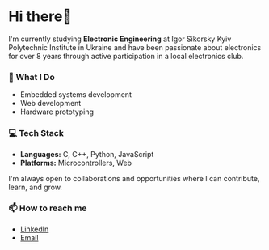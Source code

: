 # Hi there👋

I'm currently studying **Electronic Engineering** at Igor Sikorsky Kyiv Polytechnic Institute in Ukraine and have been passionate about electronics for over 8 years through active participation in a local electronics club.

### 🔧 What I Do
- Embedded systems development  
- Web development  
- Hardware prototyping  

### 💻 Tech Stack
- **Languages:** C, C++, Python, JavaScript  
- **Platforms:** Microcontrollers, Web  

I'm always open to collaborations and opportunities where I can contribute, learn, and grow.

### 📫 How to reach me
- [LinkedIn](https://www.linkedin.com/in/dima-balashov-b1b291249/)
- [Email](mailto:13579d2005@gmail.com)
<!-- You can add GitHub stats or pinned projects below if you like -->

<!--
**BalashovDima/BalashovDima** is a ✨ _special_ ✨ repository because its `README.md` (this file) appears on your GitHub profile.

Here are some ideas to get you started:

- 🔭 I’m currently working on ...
- 🌱 I’m currently learning ...
- 👯 I’m looking to collaborate on ...
- 🤔 I’m looking for help with ...
- 💬 Ask me about ...
- 📫 How to reach me: ...
- 😄 Pronouns: ...
- ⚡ Fun fact: ...
-->
